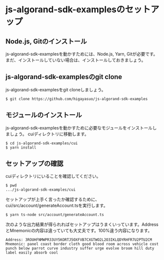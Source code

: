 # js-algorand-sdk-examplesのセットアップ

## Node.js, Gitのインストール
js-algorand-sdk-examplesを動かすためには、Node.js, Yarn, Gitが必要です。
まだ、インストールしていない場合は、インストールしておきましょう。

## js-algorand-sdk-examplesのgit clone
js-algorand-sdk-examplesをgit cloneしましょう。

```shell
$ git clone https://github.com/higayasuo/js-algorand-sdk-examples
```

## モジュールのインストール
js-algorand-sdk-examplesを動かすために必要なモジュールをインストールしましょう。
cuiディレクトリに移動します。
```shell
$ cd js-algorand-sdk-examples/cui
$ yarn install
```

## セットアップの確認
cuiディレクトリにいることを確認してください。
```
$ pwd
.../js-algorand-sdk-examples/cui
```

セットアップが上手く言ったか確認するために、cui/src/account/generateAccount.tsを実行します。
```
$ yarn ts-node src/account/generateAccount.ts
```
次のような出力結果が得られればセットアップはうまくいっています。AddressとMnemonicの内容は違っていても大丈夫です。100%違う内容になります。
```
Address: 3ROUHFNMWPR33UY5KORTJ5OXFVB7CXGTWO2L2O3IKLQDYRHFR7U2PTU2CM
Mnemonic: panel coast border cloth good blood room across vehicle cost punch below parrot curve industry suffer urge evolve broom hill duty label easily absorb cool
```
